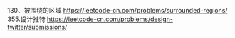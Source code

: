 130、被围绕的区域
https://leetcode-cn.com/problems/surrounded-regions/
355.设计推特
https://leetcode-cn.com/problems/design-twitter/submissions/